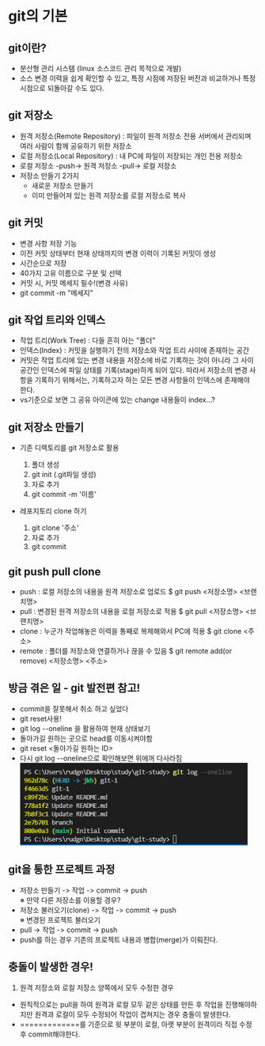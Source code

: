 # git의 기본

## git이란?
- 분산형 관리 시스템 (linux 소스코드 관리 목적으로 개발)
- 소스 변경 이력을 쉽게 확인할 수 있고, 특정 시점에 저장된 버전과 비교하거나 특정 시점으로 되돌아갈 수도 있다.

## git 저장소
- 원격 저장소(Remote Repository) : 파일이 원격 저장소 전용 서버에서 관리되며 여러 사람이 함께 공유하기 위한 저장소
- 로컬 저장소(Local Repository) : 내 PC에 파일이 저장되는 개인 전용 저장소
- 로컬 저장소 -push-> 원격 저장소 -pull-> 로컬 저장소
- 저장소 만들기 2가지
    - 새로운 저장소 만들기
    - 이미 만들어져 있는 원격 저장소를 로컬 저장소로 복사

## git 커밋
- 변경 사항 저장 기능
- 이전 커밋 상태부터 현재 상태까지의 변경 이력이 기록된 커밋이 생성
- 시간순으로 저장
- 40가지 고유 이름으로 구분 및 선택
- 커밋 시, 커밋 메세지 필수!(변경 사유)
- git commit -m "메세지"

## git 작업 트리와 인덱스
- 작업 트리(Work Tree) : 다들 흔히 아는 "폴더"
- 인덱스(Index) : 커밋을 실행하기 전의 저장소와 작업 트리 사이에 존재하는 공간
- 커밋은 작업 트리에 있는 변경 내용을 저장소에 바로 기록하는 것이 아니라 그 사이 공간인 인덱스에 파일 상태를 기록(stage)하게 되어 있다. 따라서 저장소의 변경 사항을 기록하기 위해서는, 기록하고자 하는 모든 변경 사항들이 인덱스에 존재해야 한다.
- vs기준으로 보면 그  공유 아이콘에 있는 change 내용들이 index...?

## git 저장소 만들기
- 기존 디렉토리를 git 저장소로 활용
    1. 폴더 생성
    2. git init (.git파일 생성)
    3. 자료 추가
    4. git commit -m '이름'

- 레포지토리 clone 하기
    1. git clone '주소'
    2. 자료 추가
    3. git commit

## git push pull clone
- push : 로컬 저장소의 내용을 원격 저장소로 업로드 
$ git push <저장소명> <브랜치명>
- pull : 변경된 원격 저장소의 내용을 로컬 저장소로 적용
$ git pull <저장소명> <브랜치명>
- clone : 누군가 작업해놓은 이력을 통째로 복제해와서 PC에 적용 
$ git clone <주소>
- remote : 폴더를 저장소와 연결하거나 끊을 수 있음 
$ git remote add(or remove) <저장소명> <주소>

## 방금 겪은 일 - git 발전편 참고!
- commit을 잘못해서 취소 하고 싶었다
- git reset사용!
- git log --oneline 을 활용하여 현재 상태보기
- 돌아가길 원하는 곳으로 head를 이동시켜야함
- git reset <돌아가길 원하는 ID>
- 다시 git log --oneline으로 확인해보면 위에꺼 다사라짐 <br>
![commit_reset](./img/reset.PNG)

## git을 통한 프로젝트 과정
- 저장소 만들기 -> 작업 -> commit -> push <br>
※ 만약 다른 저장소를 이용할 경우? <br>
- 저장소 불러오기(clone) -> 작업 -> commit -> push <br>
※ 변경된 프로젝트 불러오기 <br>
- pull -> 작업 -> commit -> push <br>
- push를 하는 경우 기존의 프로젝트 내용과 병합(merge)가  이뤄진다.

## 충돌이 발생한 경우!
1. 원격 저장소와 로컬 저장소 양쪽에서 모두 수정한 경우
- 원칙적으로는 pull을 하여 원격과 로컬 모두 같은 상태를 만든 후 작업을 진행해야하지만 원격과 로컬이 모두 수정되어 작업이 겹쳐지는 경우 충돌이 발생한다.
- =============를 기준으로 윗 부분이 로컬, 아랫 부분이 원격이라 직접 수정후 commit해야한다.

 